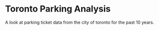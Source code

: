 # Toronto Parking Analysis
A look at parking ticket data from the city of toronto for the past 10 years.

